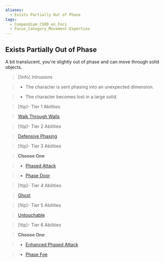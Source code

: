 ```yaml
---
aliases:
  - Exists Partially Out of Phase
tags:
  - Compendium_CSRD_en_Foci
  - Focus_Category_Movement-Expertise
---
```

  
    
## Exists Partially Out of Phase    
A bit translucent, you're slightly out of phase and can move through solid objects.    
  
>[!info] Intrusions    
>- The character is sent phasing into an unexpected dimension.    
>- The character becomes lost in a large solid.    
  
  
>[!tip]- Tier 1 Abilities    
> [Walk Through Walls](Walk-Through-Walls.md)    
  
  
>[!tip]- Tier 2 Abilities    
> [Defensive Phasing](Defensive-Phasing.md)    
  
  
>[!tip]- Tier 3 Abilities    
> **Choose One**    
>- [Phased Attack](Phased-Attack.md)    
>- [Phase Door](Phase-Door.md)    
  
  
>[!tip]- Tier 4 Abilities    
> [Ghost](Ghost.md)    
  
  
>[!tip]- Tier 5 Abilities    
> [Untouchable](Untouchable.md)    
  
  
>[!tip]- Tier 6 Abilities    
> **Choose One**    
>- [Enhanced Phased Attack](Enhanced-Phased-Attack.md)    
>- [Phase Foe](Phase-Foe.md)